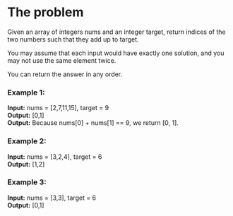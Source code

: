 # The problem

Given an array of integers nums and an integer target, return indices of the two numbers such that they add up to target.

You may assume that each input would have exactly one solution, and you may not use the same element twice.

You can return the answer in any order.

### Example 1:
**Input:** nums = [2,7,11,15], target = 9  
**Output:** [0,1]  
**Output:** Because nums[0] + nums[1] == 9, we return [0, 1].

### Example 2:
**Input:** nums = [3,2,4], target = 6  
**Output:** [1,2]

### Example 3:
**Input:** nums = [3,3], target = 6  
**Output:** [0,1]
